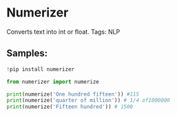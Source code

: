 # Numerizer
Converts text into int or float.
Tags: NLP

## Samples:
```python
!pip install numerizer

from numerizer import numerize

print(numerize('One hundred fifteen')) #115
print(numerize('quarter of million')) # 1/4 of1000000
print(numerize('Fifteen hundred')) # 1500
```

